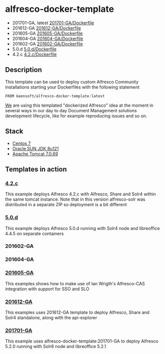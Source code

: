 # alfresco-docker-template

*  201701-GA, latest [201701-GA/Dockerfile](https://github.com/keensoft/alfresco-docker-template/blob/master/201701-GA/Dockerfile)
*  201612-GA [201612-GA/Dockerfile](https://github.com/keensoft/alfresco-docker-template/blob/master/201612-GA/Dockerfile)
*  201605-GA [201605-GA/Dockerfile](https://github.com/keensoft/alfresco-docker-template/blob/master/201605-GA/Dockerfile)
*  201604-GA [201604-GA/Dockerfile](https://github.com/keensoft/alfresco-docker-template/blob/master/201604-GA/Dockerfile)
*  201602-GA [201602-GA/Dockerfile](https://github.com/keensoft/alfresco-docker-template/blob/master/201602-GA/Dockerfile)
*  5.0.d [5.0.d/Dockerfile](https://github.com/keensoft/alfresco-docker-template/blob/master/5.0.d/Dockerfile)
*  4.2.c [4.2.c/Dockerfile](https://github.com/keensoft/alfresco-docker-template/blob/master/4.2.c/Dockerfile)

## Description

This template can be used to deploy custom Alfresco Community installations starting your Dockerfiles with the following statement

~~~~~
FROM keensoft/alfresco-docker-template:latest
~~~~~

[We](http://keensoft.es/) are using this templated "dockerized Alfresco" idea at the moment in several ways in our day to day Document Management solutions development lifecycle, like for example reproducing issues and so on.

## Stack

*   [Centos 7](https://hub.docker.com/_/centos/)
*   [Oracle SUN JDK 8u121](http://www.oracle.com/technetwork/java/javaseproducts/downloads/index.html)
*   [Apache Tomcat 7.0.69](https://www.apache.org/dist/tomcat/tomcat-7/v7.0.69/bin/apache-tomcat-7.0.69.tar.gz)

## Templates in action

### [4.2.c](https://github.com/keensoft/alfresco-docker-template/tree/master/templates/4.2.c)

This example deploys Alfresco 4.2.c with Alfresco, Share and Solr4 within the same tomcat instance. Note that in this version alfresco-solr was distributed in a separate ZIP so deployment is a bit different

### [5.0.d](https://github.com/keensoft/alfresco-docker-template/tree/master/templates/5.0.d)

This example deploys Alfresco 5.0.d running with Solr4 node and libreoffice 4.4.5 on separate containers


### 201602-GA

### 201604-GA

### [201605-GA](https://github.com/keensoft/alfresco-docker-template/tree/master/templates/201605-GA)

This examples shows how to make use of Ian Wrigth's Alfresco-CAS integration with support for SSO and SLO

### [201612-GA](https://github.com/keensoft/alfresco-docker-template/tree/master/templates/201612-GA)

This examples uses 201612-GA template to deploy Alfresco, Share and Solr4 standalone, along with the api-explorer

### [201701-GA](https://github.com/keensoft/alfresco-docker-template/tree/master/templates/201701-GA)

This example uses alfresco-docker-template:201701-GA to deploy Alfresco 5.2.0 running with Solr6 node and libreoffice 5.2.1
